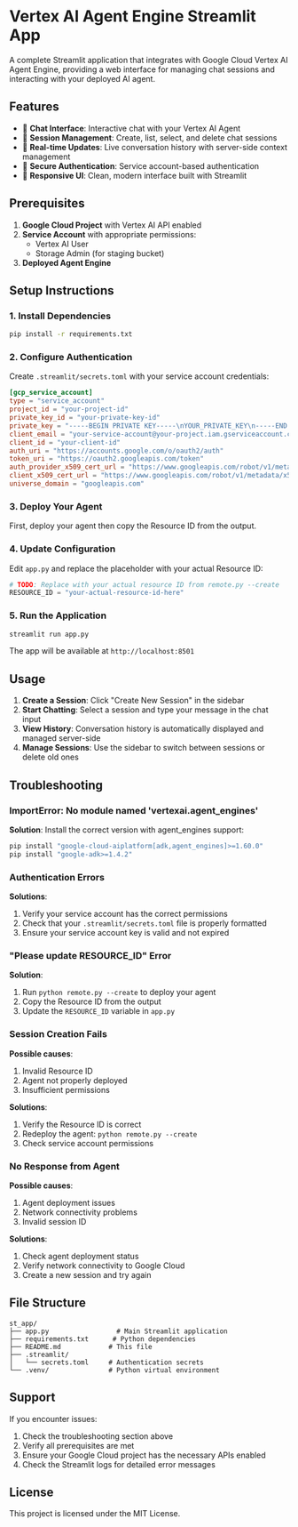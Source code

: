 # Vertex AI Agent Engine Streamlit App

A complete Streamlit application that integrates with Google Cloud Vertex AI Agent Engine, providing a web interface for managing chat sessions and interacting with your deployed AI agent.

## Features

- 🤖 **Chat Interface**: Interactive chat with your Vertex AI Agent
- 📝 **Session Management**: Create, list, select, and delete chat sessions
- 🔄 **Real-time Updates**: Live conversation history with server-side context management
- 🔐 **Secure Authentication**: Service account-based authentication
- 📱 **Responsive UI**: Clean, modern interface built with Streamlit

## Prerequisites

1. **Google Cloud Project** with Vertex AI API enabled
2. **Service Account** with appropriate permissions:
   - Vertex AI User
   - Storage Admin (for staging bucket)
3. **Deployed Agent Engine** 

## Setup Instructions

### 1. Install Dependencies

```bash
pip install -r requirements.txt
```

### 2. Configure Authentication

Create `.streamlit/secrets.toml` with your service account credentials:

```toml
[gcp_service_account]
type = "service_account"
project_id = "your-project-id"
private_key_id = "your-private-key-id"
private_key = "-----BEGIN PRIVATE KEY-----\nYOUR_PRIVATE_KEY\n-----END PRIVATE KEY-----\n"
client_email = "your-service-account@your-project.iam.gserviceaccount.com"
client_id = "your-client-id"
auth_uri = "https://accounts.google.com/o/oauth2/auth"
token_uri = "https://oauth2.googleapis.com/token"
auth_provider_x509_cert_url = "https://www.googleapis.com/robot/v1/metadata/x509/your-service-account%40your-project.iam.gserviceaccount.com"
client_x509_cert_url = "https://www.googleapis.com/robot/v1/metadata/x509/your-service-account%40your-project.iam.gserviceaccount.com"
universe_domain = "googleapis.com"
```

### 3. Deploy Your Agent

First, deploy your agent then copy the Resource ID from the output.

### 4. Update Configuration

Edit `app.py` and replace the placeholder with your actual Resource ID:

```python
# TODO: Replace with your actual resource ID from remote.py --create
RESOURCE_ID = "your-actual-resource-id-here"
```

### 5. Run the Application

```bash
streamlit run app.py
```

The app will be available at `http://localhost:8501`

## Usage

1. **Create a Session**: Click "Create New Session" in the sidebar
2. **Start Chatting**: Select a session and type your message in the chat input
3. **View History**: Conversation history is automatically displayed and managed server-side
4. **Manage Sessions**: Use the sidebar to switch between sessions or delete old ones


## Troubleshooting

### ImportError: No module named 'vertexai.agent_engines'

**Solution**: Install the correct version with agent_engines support:

```bash
pip install "google-cloud-aiplatform[adk,agent_engines]>=1.60.0"
pip install "google-adk>=1.4.2"
```

### Authentication Errors

**Solutions**:
1. Verify your service account has the correct permissions
2. Check that your `.streamlit/secrets.toml` file is properly formatted
3. Ensure your service account key is valid and not expired

### "Please update RESOURCE_ID" Error

**Solution**: 
1. Run `python remote.py --create` to deploy your agent
2. Copy the Resource ID from the output
3. Update the `RESOURCE_ID` variable in `app.py`

### Session Creation Fails

**Possible causes**:
1. Invalid Resource ID
2. Agent not properly deployed
3. Insufficient permissions

**Solutions**:
1. Verify the Resource ID is correct
2. Redeploy the agent: `python remote.py --create`
3. Check service account permissions

### No Response from Agent

**Possible causes**:
1. Agent deployment issues
2. Network connectivity problems
3. Invalid session ID

**Solutions**:
1. Check agent deployment status
2. Verify network connectivity to Google Cloud
3. Create a new session and try again

## File Structure

```
st_app/
├── app.py                 # Main Streamlit application
├── requirements.txt      # Python dependencies
├── README.md            # This file
├── .streamlit/
│   └── secrets.toml     # Authentication secrets
└── .venv/               # Python virtual environment
```

## Support

If you encounter issues:

1. Check the troubleshooting section above
2. Verify all prerequisites are met
3. Ensure your Google Cloud project has the necessary APIs enabled
4. Check the Streamlit logs for detailed error messages

## License

This project is licensed under the MIT License.
